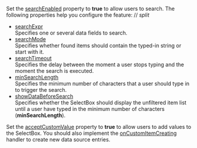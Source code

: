 Set the [searchEnabled](/Documentation/ApiReference/UI_Components/dxSelectBox/Configuration/#searchEnabled) property to **true** to allow users to search. The following properties help you configure the feature:
// _split_

- [searchExpr](/Documentation/ApiReference/UI_Components/dxSelectBox/Configuration/#searchExpr)   
Specifies one or several data fields to search.
- [searchMode](/Documentation/ApiReference/UI_Components/dxSelectBox/Configuration/#searchMode)    
Specifies whether found items should contain the typed-in string or start with it.
- [searchTimeout](/Documentation/ApiReference/UI_Components/dxSelectBox/Configuration/#searchTimeout)      
Specifies the delay between the moment a user stops typing and the moment the search is executed.    
- [minSearchLength](/Documentation/ApiReference/UI_Components/dxSelectBox/Configuration/#minSearchLength)      
Specifies the minimum number of characters that a user should type in to trigger the search.
- [showDataBeforeSearch](/Documentation/ApiReference/UI_Components/dxSelectBox/Configuration/#showDataBeforeSearch)        
Specifies whether the SelectBox should display the unfiltered item list until a user have typed in the minimum number of characters (**minSearchLength**).

Set the [acceptCustomValue](/Documentation/ApiReference/UI_Components/dxSelectBox/Configuration/#acceptCustomValue) property to **true** to allow users to add values to the SelectBox. You should also implement the [onCustomItemCreating](/Documentation/ApiReference/UI_Components/dxSelectBox/Configuration/#onCustomItemCreating) handler to create new data source entries.